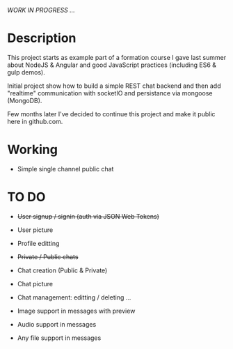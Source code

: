 *WORK IN PROGRESS ...*

# Description

This project starts as example part of a formation course I gave last summer about NodeJS & Angular and good JavaScript practices (including ES6 & gulp demos).

Initial project show how to build a simple REST chat backend and then add "realtime" communication with socketIO and persistance via mongoose (MongoDB).

Few months later I've decided to continue this project and make it public here in github.com.

# Working

* Simple single channel public chat

# TO DO

* ~~User signup / signin (auth via JSON Web Tokens)~~

* User picture

* Profile editting

* ~~Private / Public chats~~

* Chat creation (Public & Private)

* Chat picture

* Chat management: editting / deleting ...

* Image support in messages with preview

* Audio support in messages

* Any file support in messages